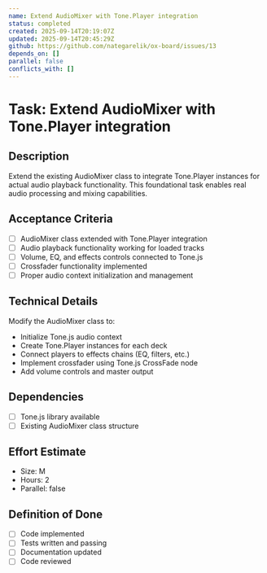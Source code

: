 ```yaml
---
name: Extend AudioMixer with Tone.Player integration
status: completed
created: 2025-09-14T20:19:07Z
updated: 2025-09-14T20:45:29Z
github: https://github.com/nategarelik/ox-board/issues/13
depends_on: []
parallel: false
conflicts_with: []
---
```


# Task: Extend AudioMixer with Tone.Player integration

## Description
Extend the existing AudioMixer class to integrate Tone.Player instances for actual audio playback functionality. This foundational task enables real audio processing and mixing capabilities.

## Acceptance Criteria
- [ ] AudioMixer class extended with Tone.Player integration
- [ ] Audio playback functionality working for loaded tracks
- [ ] Volume, EQ, and effects controls connected to Tone.js
- [ ] Crossfader functionality implemented
- [ ] Proper audio context initialization and management

## Technical Details
Modify the AudioMixer class to:
- Initialize Tone.js audio context
- Create Tone.Player instances for each deck
- Connect players to effects chains (EQ, filters, etc.)
- Implement crossfader using Tone.js CrossFade node
- Add volume controls and master output

## Dependencies
- [ ] Tone.js library available
- [ ] Existing AudioMixer class structure

## Effort Estimate
- Size: M
- Hours: 2
- Parallel: false

## Definition of Done
- [ ] Code implemented
- [ ] Tests written and passing
- [ ] Documentation updated
- [ ] Code reviewed
